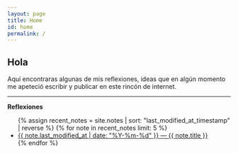 ```yaml
---
layout: page
title: Home
id: home
permalink: /
---
```


## Hola

Aquí encontraras algunas de mis reflexiones, ideas que en algún momento me apeteció escribir y publicar en este rincón de internet.

<hr>

<strong>Reflexiones</strong>

<ul>
  {% assign recent_notes = site.notes | sort: "last_modified_at_timestamp" | reverse %}
  {% for note in recent_notes limit: 5 %}
    <li>
      <a class="internal-link" href="{{ site.baseurl }}{{ note.url }}">{{ note.last_modified_at | date: "%Y-%m-%d" }} — {{ note.title }}</a>
    </li>
  {% endfor %}
</ul>
